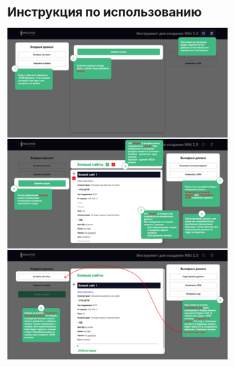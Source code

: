 # Инструкция по использованию

![alt text](Инструкция%201.jpg)
![alt text](Инструкция%202.jpg)
![alt text](Инструкция%203.jpg)